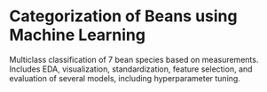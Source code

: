 # Categorization of Beans using Machine Learning
Multiclass classification of 7 bean species based on measurements. Includes EDA, visualization, 
standardization, feature selection, and evaluation of several models, including hyperparameter tuning. 

